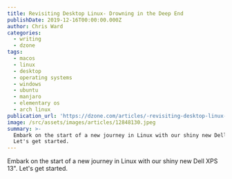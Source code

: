 ```yaml
---
title: Revisiting Desktop Linux- Drowning in the Deep End
publishDate: 2019-12-16T00:00:00.000Z
author: Chris Ward
categories:
  - writing
  - dzone
tags:
  - macos
  - linux
  - desktop
  - operating systems
  - windows
  - ubuntu
  - manjaro
  - elementary os
  - arch linux
publication_url: 'https://dzone.com/articles/-revisiting-desktop-linux-drowning-in-the-deep-end'
image: /src/assets/images/articles/12848130.jpeg
summary: >-
  Embark on the start of a new journey in Linux with our shiny new Dell XPS 13".
  Let's get started.
---
```

Embark on the start of a new journey in Linux with our shiny new Dell XPS 13". Let's get started.


